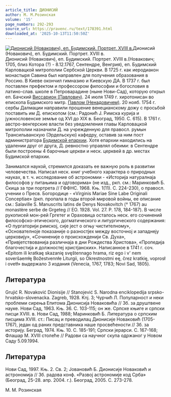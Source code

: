 ```yaml
---
article_title: ДИОНИСИЙ
author: М. М.Розинская
volume: '15'
page_numbers: 292-293
source_url: https://pravenc.ru/text/178391.html
downloaded_at: '2025-10-13T11:50:50Z'
---
```


[![Дионисий (Новакович), еп. Будимский. Портрет. XVIII в.](https://pravenc.ru/data/491/483/1234/i200.jpg "Кликните для увеличения картинки")](https://pravenc.ru/data/491/483/1234/i400.jpg)Дионисий (Новакович), еп. Будимский. Портрет. XVIII в.  
Дионисий (Новакович), еп. Будимский. Портрет. XVIII в.(Новакович; 1705, близ Котора (?) - 8.12.1767, Сентендре, Венгрия), еп. Будимский Карловацкой митрополии Сербской Церкви. В 1725 г. как иеродиакон монастыря Савина был направлен для получения образования в Россию. В Киеве окончил гимназию и Киевскую ДА. В 1737 г. был поставлен префектом и профессором философии и богословия в латино-слав. школе в Петроварадине (ныне Нови-Сад), которую открыл еп. Бачский [Виссарион (Павлович)](<https://pravenc.ru/text/Виссарион (Павлович).html>). 24 июля 1749 г. хиротонисан во епископа Будимского митр. [Павлом (Ненадовичем)](<https://pravenc.ru/text/Павлом (Ненадовичем).html>). 20 нояб. 1754 г. сербы Далмации направили прошение венецианскому дожу с просьбой поставить им Д. епископом (см.: Радонић J. Римска куриjа и jужнословенске земље од XVI до XIX в. Београд, 1950. С. 615). В 1761 г. австро-венгерские власти без уведомления главы Карловацкой митрополии назначили Д. на учрежденную для правосл. румын Трансильванскую (Эрдельскую) кафедру, оставив за ним пост администратора [Будимской епархии](<https://pravenc.ru/text/Будимской епархии.html>). Хотя епархии находились на удалении друг от друга, Д. ревностно управлял обеими: в Сентендре были построены 4 барочные церкви и неск. церквей в др. местах Будимской епархии.

Занимался наукой, стремился доказать ее важную роль в развитии человечества. Написал неск. книг учебного характера о природных науках, в т. ч. исследование об астрономии - «Историjа натуралнаjа философов у питањима и одговорима» (не изд., ркп. см.: Маринковић Б. Скица за три портрета // ГФФНС. 1968. Књ. 1(11). С. 224-230), о правосл. учении о Пресв. Богородице - «Virginis Mariae Sine Labe Originali Conceptiae» (ркп. пропала в годы второй мировой войны, ее описание см.: Salaville S. Manuscrits latins de Denys Novakovitch († 1767) au monastère serbe de Grgeteg // EO. 1928. Vol. 27. Р. 178, 184-187). В числе рукописей мон-рей Гргетег и Ораховица осталось неск. его сочинений философско-этического, догматического и литургического содержания: «О пургаториjи римскоj, сиjе jест о огњу чистителному», «Основателноjе показаниjе о разностjех между восточноj и западнеjу церковиjу», «Сочинениjе о происхождениjи Св. Духа», «Привjетствованиjа различнаjа в дни Рождества Христова», «Пропедиjа благочестиjа и должностеj христjанских». Написанное в 1741 г. соч. «Epitom ili kratkaę skazanię svęštennago hrama, riz ego i v' nem soveršaemłę Božestvennłe Liturgii, so Okrestnostmi eę, črez kratkię, voprosł i ovetł» выдержало 3 издания (Venecia, 1767, 1783; Novi Sad, 1805).

## Литература

Grujić R. Novaković Dionisije // Stanojević S. Narodna enciklopedija srpsko-hrvatsko-slovenacka. Zagreb, 1928. Knj. 3; Чурчић Л. Популарност и неки проблеми сирења Епитома Дионисиjа Новаковића // Зб. за друштвене науке. Нови Сад, 1963. Књ. 36. С. 103-115; он же. Српске књиге и српски писци XVIII. в. Нови Сад, 1988; Маринковић Б. Литература о српским писцима XVIII. ст.: Писац и преводилац Дионисиjе Новаковић (1705-1767), jедан од раних представника наше просвећености // Зб. за историjу. Беград, 1974. Књ. 10. С. 185-191; Српски jерарси. С. 167-168; Флашар М. XVIII столеће // Радови са научног скупа одржаног у Новом Саду 5.09.1994.

## Литература

Нови Сад, 1997. Књ. 2. Св. 2; Jовановић Б. Дионисиjе Новаковић и астрономиjа // Зб. радова конф. «Развоj астрономиjе код Срба» (Београд, 25-28. апр. 2004. г.). Београд, 2005. С. 273-278.

М. М.  Розинская

